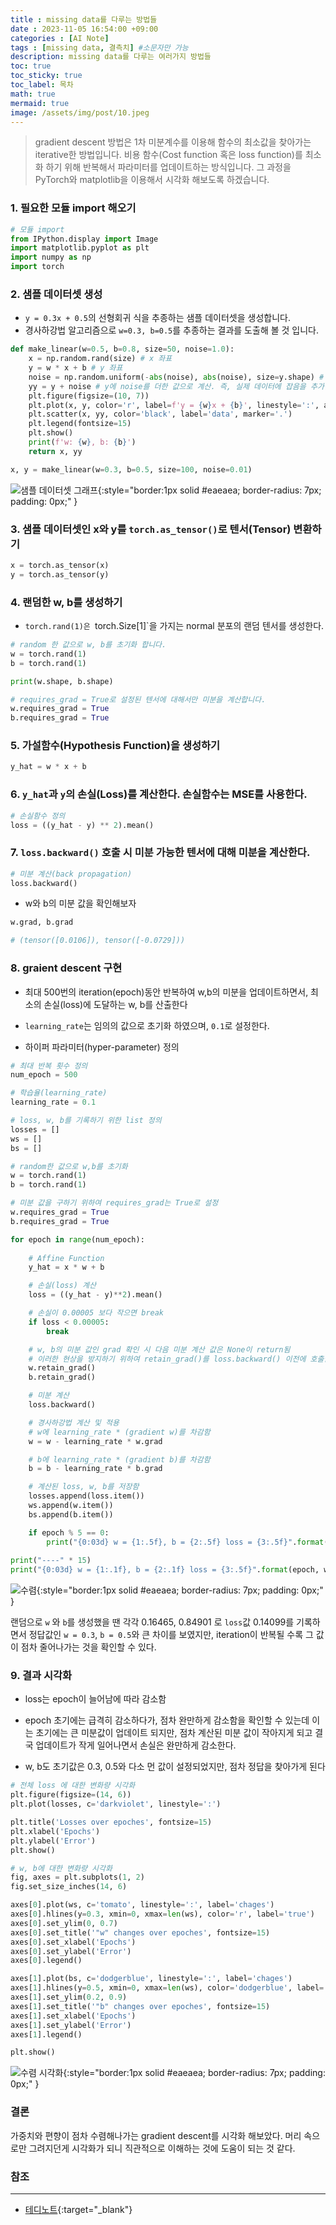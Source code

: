 ```yaml
---
title : missing data를 다루는 방법들 
date : 2023-11-05 16:54:00 +09:00
categories : [AI Note]
tags : [missing data, 결측치] #소문자만 가능
description: missing data를 다루는 여러가지 방법들
toc: true
toc_sticky: true
toc_label: 목차
math: true
mermaid: true
image: /assets/img/post/10.jpeg
---
```


> gradient descent 방법은 1차 미분계수를 이용해 함수의 최소값을 찾아가는 iterative한 방법입니다.
> 비용 함수(Cost function 혹은 loss function)를 최소화 하기 위해 반복해서 파라미터를 업데이트하는 방식입니다.
> 그 과정을 PyTorch와 matplotlib을 이용해서 시각화 해보도록 하겠습니다.

### 1. 필요한 모듈 import 해오기

```python
# 모듈 import 
from IPython.display import Image
import matplotlib.pyplot as plt
import numpy as np
import torch
```

### 2. 샘플 데이터셋 생성

- `y = 0.3x + 0.5`의 선형회귀 식을 추종하는 샘플 데이터셋을 생성합니다.
- 경사하강법 알고리즘으로 `w=0.3, b=0.5`를 추종하는 결과를 도출해 볼 것 입니다.

```python
def make_linear(w=0.5, b=0.8, size=50, noise=1.0):
    x = np.random.rand(size) # x 좌표
    y = w * x + b # y 좌표
    noise = np.random.uniform(-abs(noise), abs(noise), size=y.shape) # 데이터에 불규칙한 변동을 추가하여 실제 세계의 데이터를 모델링할 때 발생하는 불확실성을 반영
    yy = y + noise # y에 noise를 더한 값으로 계산. 즉, 실제 데이터에 잡음을 추가한 결과
    plt.figure(figsize=(10, 7))
    plt.plot(x, y, color='r', label=f'y = {w}x + {b}', linestyle=':', alpha=0.3)
    plt.scatter(x, yy, color='black', label='data', marker='.')
    plt.legend(fontsize=15)
    plt.show()
    print(f'w: {w}, b: {b}')
    return x, yy

x, y = make_linear(w=0.3, b=0.5, size=100, noise=0.01)
```

![샘플 데이터셋 그래프](/assets/img/post/sample_dataset.png){:style="border:1px solid #eaeaea; border-radius: 7px; padding: 0px;" }

### 3. 샘플 데이터셋인 x와 y를 `torch.as_tensor()`로 텐서(Tensor) 변환하기

```python
x = torch.as_tensor(x)
y = torch.as_tensor(y)
```

### 4. 랜덤한 w, b를 생성하기

- `torch.rand(1)은 `torch.Size[1]`을 가지는 normal 분포의 랜덤 텐서를 생성한다.

```python
# random 한 값으로 w, b를 초기화 합니다.
w = torch.rand(1)
b = torch.rand(1)

print(w.shape, b.shape)

# requires_grad = True로 설정된 텐서에 대해서만 미분을 계산합니다.
w.requires_grad = True
b.requires_grad = True
```

### 5. 가설함수(Hypothesis Function)을 생성하기

```python
y_hat = w * x + b
```

### 6. `y_hat`과 `y`의 손실(Loss)를 계산한다. 손실함수는 MSE를 사용한다.

```python
# 손실함수 정의
loss = ((y_hat - y) ** 2).mean()
```

### 7. `loss.backward()` 호출 시 미분 가능한 텐서에 대해 미분을 계산한다.

```python
# 미분 계산(back propagation)
loss.backward()
```

- w와 b의 미분 값을 확인해보자

```python
w.grad, b.grad

# (tensor([0.0106]), tensor([-0.0729]))
```

### 8. graient descent 구현

- 최대 500번의 iteration(epoch)동안 반복하여 w,b의 미분을 업데이트하면서, 최소의 손실(loss)에 도달하는 w, b를 산출한다

- `learning_rate`는 임의의 값으로 초기화 하였으며, `0.1`로 설정한다.

- 하이퍼 파라미터(hyper-parameter) 정의

```python
# 최대 반복 횟수 정의
num_epoch = 500

# 학습율(learning_rate)
learning_rate = 0.1
```

```python
# loss, w, b를 기록하기 위한 list 정의
losses = []
ws = []
bs = []

# random한 값으로 w,b를 초기화
w = torch.rand(1)
b = torch.rand(1)

# 미분 값을 구하기 위하여 requires_grad는 True로 설정
w.requires_grad = True
b.requires_grad = True

for epoch in range(num_epoch):
    
    # Affine Function
    y_hat = x * w + b

    # 손실(loss) 계산
    loss = ((y_hat - y)**2).mean()

    # 손실이 0.00005 보다 작으면 break
    if loss < 0.00005:
        break

    # w, b의 미분 값인 grad 확인 시 다음 미분 계산 값은 None이 return됨
    # 이러한 현상을 방지하기 위하여 retain_grad()를 loss.backward() 이전에 호출함
    w.retain_grad()
    b.retain_grad()

    # 미분 계산
    loss.backward()

    # 경사하강법 계산 및 적용
    # w에 learning_rate * (gradient w)를 차감함
    w = w - learning_rate * w.grad

    # b에 learning_rate * (gradient b)를 차감함
    b = b - learning_rate * b.grad

    # 계산된 loss, w, b를 저장함
    losses.append(loss.item())
    ws.append(w.item())
    bs.append(b.item())

    if epoch % 5 == 0:
        print("{0:03d} w = {1:.5f}, b = {2:.5f} loss = {3:.5f}".format(epoch, w.item(), b.item(), loss.item()))
    
print("----" * 15)
print("{0:03d} w = {1:.1f}, b = {2:.1f} loss = {3:.5f}".format(epoch, w.item(), b.item(), loss.item()))
```

![수렴](/assets/img/post/output1.png){:style="border:1px solid #eaeaea; border-radius: 7px; padding: 0px;" }

랜덤으로 `w` 와 `b`를 생성했을 땐 각각 0.16465, 0.84901 로 `loss`값 0.14099를 기록하면서 정답값인 `w = 0.3`, `b = 0.5`와 큰 차이를 보였지만, iteration이 반복될 수록 그 값이 점차 줄어나가는 것을 확인할 수 있다.

### 9. 결과 시각화 

- loss는 epoch이 늘어남에 따라 감소함

- epoch 초기에는 급격히 감소하다가, 점차 완만하게 감소함을 확인할 수 있는데 이는 초기에는 큰 미분값이 업데이트 되지만, 점차 계산된 미분 값이 작아지게 되고 결국 업데이트가 작게 일어나면서 손실은 완만하게 감소한다.

- w, b도 초기값은 0.3, 0.5와 다소 먼 값이 설정되었지만, 점차 정답을 찾아가게 된다

```python
# 전체 loss 에 대한 변화량 시각화
plt.figure(figsize=(14, 6))
plt.plot(losses, c='darkviolet', linestyle=':')

plt.title('Losses over epoches', fontsize=15)
plt.xlabel('Epochs')
plt.ylabel('Error')
plt.show()

# w, b에 대한 변화량 시각화
fig, axes = plt.subplots(1, 2)
fig.set_size_inches(14, 6)

axes[0].plot(ws, c='tomato', linestyle=':', label='chages')
axes[0].hlines(y=0.3, xmin=0, xmax=len(ws), color='r', label='true')
axes[0].set_ylim(0, 0.7)
axes[0].set_title('"w" changes over epoches', fontsize=15)
axes[0].set_xlabel('Epochs')
axes[0].set_ylabel('Error')
axes[0].legend()

axes[1].plot(bs, c='dodgerblue', linestyle=':', label='chages')
axes[1].hlines(y=0.5, xmin=0, xmax=len(ws), color='dodgerblue', label='true')
axes[1].set_ylim(0.2, 0.9)
axes[1].set_title('"b" changes over epoches', fontsize=15)
axes[1].set_xlabel('Epochs')
axes[1].set_ylabel('Error')
axes[1].legend()

plt.show()
```

![수렴 시각화](/assets/img/post/output2.png){:style="border:1px solid #eaeaea; border-radius: 7px; padding: 0px;" }

### 결론

가중치와 편향이 점차 수렴해나가는 gradient descent를 시각화 해보았다. 머리 속으로만 그려지던게 시각화가 되니 직관적으로 이해하는 것에 도움이 되는 것 같다.

### 참조
---
* [테디노트](https://teddylee777.github.io/pytorch/pytorch-gradient-descent/){:target="_blank"}